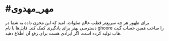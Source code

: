 # #مهر_مهدوی
برای ظهور هر چه سریع‌تر قطب عالم صلوات.
امید که این مخزن داده به شما در دسترسی بهتر برای یادگیری کمک کند.
فایل‌ها با نام ghoore را صاحب همین حساب گیت هاب تولید کرده است، اگر ایرادی هست برای رفع آن اطلاع دهید.
